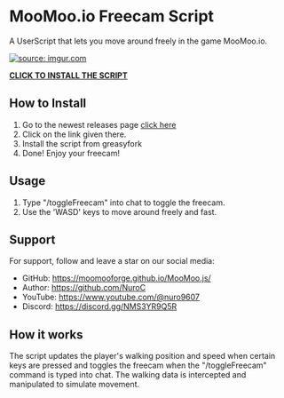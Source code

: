 # MooMoo.io Freecam Script
A UserScript that lets you move around freely in the game MooMoo.io.

<a href="https://imgur.com/ZoPxGAj"><img src="https://i.imgur.com/ZoPxGAj.gif" title="source: imgur.com" /></a>

**[CLICK TO INSTALL THE SCRIPT](https://greasyfork.org/en/scripts/459409-moomoo-io-freecam)**

## How to Install
1. Go to the newest releases page [click here](https://github.com/MooMooForge/MooMoo.io-Freecam/releases/latest)
2. Click on the link given there.
3. Install the script from greasyfork
4. Done! Enjoy your freecam!

## Usage
1. Type "/toggleFreecam" into chat to toggle the freecam.
2. Use the 'WASD' keys to move around freely and fast.

## Support
For support, follow and leave a star on our social media:


- GitHub: https://moomooforge.github.io/MooMoo.js/
- Author: https://github.com/NuroC
- YouTube: https://www.youtube.com/@nuro9607
- Discord: https://discord.gg/NMS3YR9Q5R

## How it works
The script updates the player's walking position and speed when certain keys are pressed and toggles the freecam when the "/toggleFreecam" command is typed into chat. The walking data is intercepted and manipulated to simulate movement.

